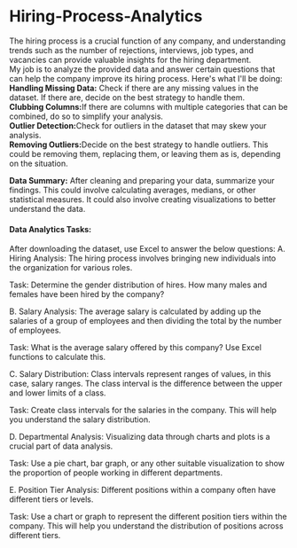 # Hiring-Process-Analytics
The hiring process is a crucial function of any company, and understanding trends such as the number of rejections, interviews, job types, and vacancies can provide valuable insights for the hiring department.
<br>
My job is to analyze the provided data and answer certain questions that can help the company improve its hiring process.
Here's what I'll be doing:
<br>
<b>Handling Missing Data:</b> Check if there are any missing values in the dataset. If there are, decide on the best strategy to handle them.
<br>
<b>Clubbing Columns:</b>If there are columns with multiple categories that can be combined, do so to simplify your analysis.
<br>
<b>Outlier Detection:</b>Check for outliers in the dataset that may skew your analysis.
<br>
<b>Removing Outliers:</b>Decide on the best strategy to handle outliers. This could be removing them, replacing them, or leaving them as is, depending on the situation.
<br>

<b>Data Summary:</b> After cleaning and preparing your data, summarize your findings. This could involve calculating averages, medians, or other statistical measures. It could also involve creating visualizations to better understand the data.
<br>
<h4>Data Analytics Tasks:</h4>
After downloading the dataset, use Excel to answer the below questions:
A. Hiring Analysis: The hiring process involves bringing new individuals into the organization for various roles.

Task: Determine the gender distribution of hires. How many males and females have been hired by the company?

B. Salary Analysis: The average salary is calculated by adding up the salaries of a group of employees and then dividing the total by the number of employees.

Task: What is the average salary offered by this company? Use Excel functions to calculate this.

C. Salary Distribution: Class intervals represent ranges of values, in this case, salary ranges. The class interval is the difference between the upper and lower limits of a class.

Task: Create class intervals for the salaries in the company. This will help you understand the salary distribution.

D. Departmental Analysis: Visualizing data through charts and plots is a crucial part of data analysis.

Task: Use a pie chart, bar graph, or any other suitable visualization to show the proportion of people working in different departments.

E. Position Tier Analysis: Different positions within a company often have different tiers or levels.

Task: Use a chart or graph to represent the different position tiers within the company. This will help you understand the distribution of positions across different tiers.
